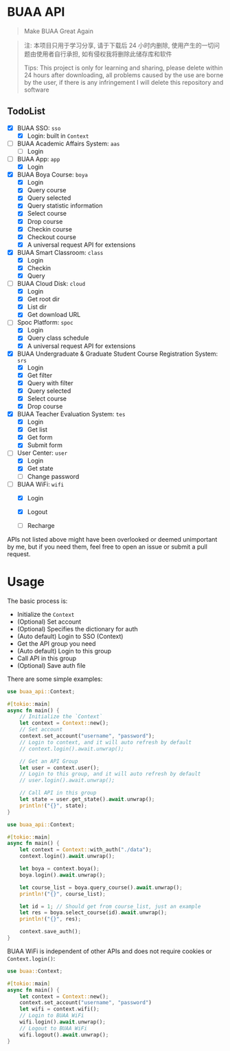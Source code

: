 # BUAA API

> Make BUAA Great Again

> 注: 本项目只用于学习分享, 请于下载后 24 小时内删除, 使用产生的一切问题由使用者自行承担, 如有侵权我将删除此储存库和软件
>
> Tips: This project is only for learning and sharing, please delete within 24 hours after downloading, all problems caused by the use are borne by the user, if there is any infringement I will delete this repository and software

## TodoList

- [x] BUAA SSO: `sso`
  - [x] Login: built in `Context`
- [ ] BUAA Academic Affairs System: `aas`
  - [ ] Login
- [ ] BUAA App: `app`
  - [x] Login
- [x] BUAA Boya Course: `boya`
  - [x] Login
  - [x] Query course
  - [x] Query selected
  - [x] Query statistic information
  - [x] Select course
  - [x] Drop course
  - [x] Checkin course
  - [x] Checkout course
  - [x] A universal request API for extensions
- [x] BUAA Smart Classroom: `class`
  - [x] Login
  - [x] Checkin
  - [x] Query
- [ ] BUAA Cloud Disk: `cloud`
  - [x] Login
  - [x] Get root dir
  - [x] List dir
  - [x] Get download URL
- [ ] Spoc Platform: `spoc`
  - [x] Login
  - [x] Query class schedule
  - [x] A universal request API for extensions
- [x] BUAA Undergraduate & Graduate Student Course Registration System: `srs`
  - [x] Login
  - [x] Get filter
  - [x] Query with filter
  - [x] Query selected
  - [x] Select course
  - [x] Drop course
- [x] BUAA Teacher Evaluation System: `tes`
  - [x] Login
  - [x] Get list
  - [x] Get form
  - [x] Submit form
- [ ] User Center: `user`
  - [x] Login
  - [x] Get state
  - [ ] Change password
- [ ] BUAA WiFi: `wifi`
  - [x] Login
  - [x] Logout
  - [ ] Recharge


APIs not listed above might have been overlooked or deemed unimportant by me, but if you need them, feel free to open an issue or submit a pull request.

# Usage

The basic process is:

- Initialize the `Context`
- (Optional) Set account
- (Optional) Specifies the dictionary for auth
- (Auto default) Login to SSO (Context)
- Get the API group you need
- (Auto default) Login to this group
- Call API in this group
- (Optional) Save auth file

There are some simple examples:

```rust
use buaa_api::Context;

#[tokio::main]
async fn main() {
    // Initialize the `Context`
    let context = Context::new();
    // Set account
    context.set_account("username", "password");
    // Login to context, and it will auto refresh by default
    // context.login().await.unwrap();

    // Get an API Group
    let user = context.user();
    // Login to this group, and it will auto refresh by default
    // user.login().await.unwrap();

    // Call API in this group
    let state = user.get_state().await.unwrap();
    println!("{}", state);
}
```

```rust
use buaa_api::Context;

#[tokio::main]
async fn main() {
    let context = Context::with_auth("./data");
    context.login().await.unwrap();

    let boya = context.boya();
    boya.login().await.unwrap();

    let course_list = boya.query_course().await.unwrap();
    println!("{}", course_list);

    let id = 1; // Should get from course_list, just an example
    let res = boya.select_course(id).await.unwrap();
    println!("{}", res);

    context.save_auth();
}
```

BUAA WiFi is independent of other APIs and does not require cookies or `Context.login()`:

```rust
use buaa::Context;

#[tokio::main]
async fn main() {
    let context = Context::new();
    context.set_account("username", "password")
    let wifi = context.wifi();
    // Login to BUAA WiFi
    wifi.login().await.unwrap();
    // Logout to BUAA WiFi
    wifi.logout().await.unwrap();
}
```
